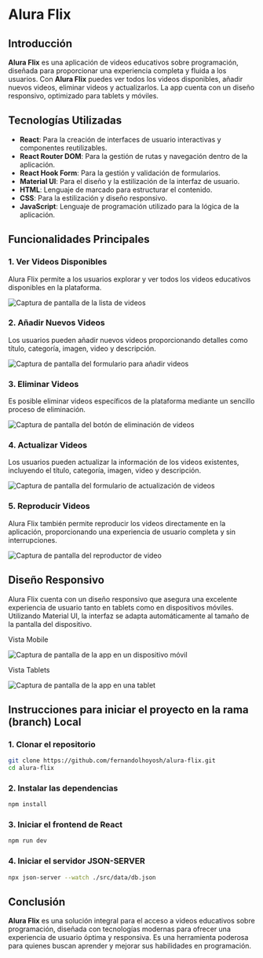 # Alura Flix

## Introducción

**Alura Flix** es una aplicación de videos educativos sobre programación, diseñada para proporcionar una experiencia completa y fluida a los usuarios. Con **Alura Flix** puedes ver todos los videos disponibles, añadir nuevos videos, eliminar videos y actualizarlos. La app cuenta con un diseño responsivo, optimizado para tablets y móviles.

## Tecnologías Utilizadas

- **React**: Para la creación de interfaces de usuario interactivas y componentes reutilizables.
- **React Router DOM**: Para la gestión de rutas y navegación dentro de la aplicación.
- **React Hook Form**: Para la gestión y validación de formularios.
- **Material UI**: Para el diseño y la estilización de la interfaz de usuario.
- **HTML**: Lenguaje de marcado para estructurar el contenido.
- **CSS**: Para la estilización y diseño responsivo.
- **JavaScript**: Lenguaje de programación utilizado para la lógica de la aplicación.

## Funcionalidades Principales

### 1. Ver Videos Disponibles
Alura Flix permite a los usuarios explorar y ver todos los videos educativos disponibles en la plataforma.

![Captura de pantalla de la lista de videos](https://github.com/user-attachments/assets/31ab3602-17db-4848-9a6f-2cf245b7c064)

### 2. Añadir Nuevos Videos
Los usuarios pueden añadir nuevos videos proporcionando detalles como título, categoría, imagen, video y descripción.

![Captura de pantalla del formulario para añadir videos](https://github.com/user-attachments/assets/6a647dd0-ad4a-42c5-aa3c-481b644204bd)

### 3. Eliminar Videos
Es posible eliminar videos específicos de la plataforma mediante un sencillo proceso de eliminación.

![Captura de pantalla del botón de eliminación de videos](https://github.com/user-attachments/assets/034578cc-ace5-433d-92b5-dbe6013b69a0)

### 4. Actualizar Videos
Los usuarios pueden actualizar la información de los videos existentes, incluyendo el título, categoría, imagen, video y descripción.

![Captura de pantalla del formulario de actualización de videos](https://github.com/user-attachments/assets/7d060d72-0259-4197-a80b-1c89b24c324e)

### 5. Reproducir Videos
Alura Flix también permite reproducir los videos directamente en la aplicación, proporcionando una experiencia de usuario completa y sin interrupciones.

![Captura de pantalla del reproductor de video](https://github.com/user-attachments/assets/8d72febf-b747-479e-be96-84b45cb18406)

## Diseño Responsivo

Alura Flix cuenta con un diseño responsivo que asegura una excelente experiencia de usuario tanto en tablets como en dispositivos móviles. Utilizando Material UI, la interfaz se adapta automáticamente al tamaño de la pantalla del dispositivo.

Vista Mobile

![Captura de pantalla de la app en un dispositivo móvil](https://github.com/user-attachments/assets/7fec5738-6507-4f1b-bda6-a4751ca3c378)

Vista Tablets

![Captura de pantalla de la app en una tablet](https://github.com/user-attachments/assets/f251cefd-95c5-4ecd-9d5a-ec5ee57a58f4)

## Instrucciones para iniciar el proyecto en la rama (branch) Local

### 1. Clonar el repositorio

```bash
git clone https://github.com/fernandolhoyosh/alura-flix.git
cd alura-flix
```

### 2. Instalar las dependencias

```bash
npm install
```

### 3. Iniciar el frontend de React

```bash
npm run dev
```

### 4. Iniciar el servidor JSON-SERVER

```bash
npx json-server --watch ./src/data/db.json
```


## Conclusión

**Alura Flix** es una solución integral para el acceso a videos educativos sobre programación, diseñada con tecnologías modernas para ofrecer una experiencia de usuario óptima y responsiva. Es una herramienta poderosa para quienes buscan aprender y mejorar sus habilidades en programación.
